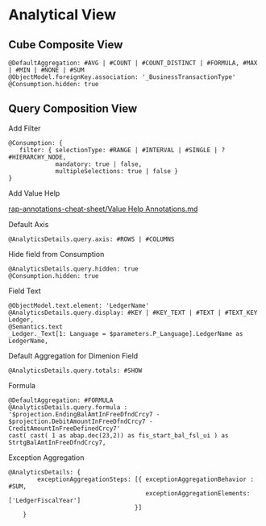 # Analytical View

## Cube Composite View

```
@DefaultAggregation: #AVG | #COUNT | #COUNT_DISTINCT | #FORMULA, #MAX | #MIN | #NONE | #SUM 
@ObjectModel.foreignKey.association: '_BusinessTransactionType'
@Consumption.hidden: true
```

## Query Composition View

Add Filter

```
@Consumption: {
   filter: { selectionType: #RANGE | #INTERVAL | #SINGLE | ? #HIERARCHY_NODE,
             mandatory: true | false,
             multipleSelections: true | false }
}
```

Add Value Help 

[rap-annotations-cheat-sheet/Value Help Annotations.md](https://github.com/zvikesh/rap-annotations-cheat-sheet/blob/main/Value%20Help%20Annotations.md)

Default Axis

```
@AnalyticsDetails.query.axis: #ROWS | #COLUMNS
```

Hide field from Consumption
```
@AnalyticsDetails.query.hidden: true
@Consumption.hidden: true
```

Field Text

```
@ObjectModel.text.element: 'LedgerName'
@AnalyticsDetails.query.display: #KEY | #KEY_TEXT | #TEXT | #TEXT_KEY
Ledger,
@Semantics.text
_Ledger._Text[1: Language = $parameters.P_Language].LedgerName as LedgerName,
``` 

Default Aggregation for Dimenion Field

```
@AnalyticsDetails.query.totals: #SHOW
```

Formula

```
@DefaultAggregation: #FORMULA
@AnalyticsDetails.query.formula : '$projection.EndingBalAmtInFreeDfndCrcy7 - $projection.DebitAmountInFreeDfndCrcy7 - CreditAmountInFreeDefinedCrcy7' 
cast( cast( 1 as abap.dec(23,2)) as fis_start_bal_fsl_ui ) as StrtgBalAmtInFreeDfndCrcy7,    
```

Exception Aggregation

```
@AnalyticsDetails: {
        exceptionAggregationSteps: [{ exceptionAggregationBehavior : #SUM, 
                                      exceptionAggregationElements: ['LedgerFiscalYear']
                                   }]
    }
```
